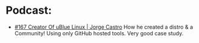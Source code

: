 # Podcast:
- [#167 Creator Of uBlue Linux | Jorge Castro](https://youtu.be/PNEbSP81KH4)
How he created a distro & a Community! Using only GitHub hosted tools. Very good case study.
